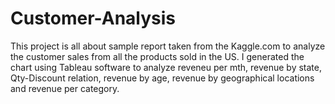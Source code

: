 # Customer-Analysis

This project is all about sample report taken from the Kaggle.com to analyze the customer sales from all the products sold in the US. I generated the chart using Tableau software to analyze  reveneu per mth, revenue by state, Qty-Discount relation, revenue by age, revenue by geographical locations and revenue per category.
